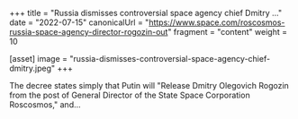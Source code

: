 +++
title = "Russia dismisses controversial space agency chief Dmitry ..."
date = "2022-07-15"
canonicalUrl = "https://www.space.com/roscosmos-russia-space-agency-director-rogozin-out"
fragment = "content"
weight = 10

[asset]
    image = "russia-dismisses-controversial-space-agency-chief-dmitry.jpeg"
+++

The decree states simply that Putin will "Release Dmitry Olegovich Rogozin 
from the post of General Director of the State Space Corporation 
Roscosmos," and...
